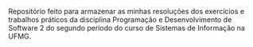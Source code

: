 Repositório feito para armazenar as minhas resoluções dos exercícios e trabalhos práticos da disciplina Programação e Desenvolvimento de Software 2 do segundo periodo do curso de Sistemas de Informação na UFMG.
